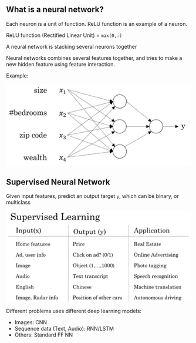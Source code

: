 ## What is a neural network?

Each neuron is a unit of function. ReLU function is an example of a neuron.

ReLU function (Rectified Linear Unit) = `max(0,:)`

A neural network is stacking several neurons together

Neural networks combines several features together, and tries to make a new hidden feature using feature interaction.

Example: 

![alt text][logo1]

[logo1]: 1.png "1"

## Supervised Neural Network

Given input features, predict an output target `y`, which can be binary, or multiclass

![alt text][logo2]

[logo2]: 2.png "2"

Different problems uses different deep learning models:

- Images: CNN
- Sequence data (Text, Audio): RNN/LSTM
- Others: Standard FF NN
